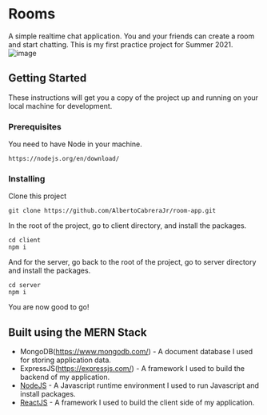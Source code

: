 # Rooms

A simple realtime chat application. You and your friends can create a room and start chatting. This is my first practice project for Summer 2021.
![image](https://user-images.githubusercontent.com/57309472/124804926-669ed480-df8d-11eb-967b-924561b00273.png)

## Getting Started

These instructions will get you a copy of the project up and running on your local machine for development. 
### Prerequisites

You need to have Node in your machine. 

```
https://nodejs.org/en/download/
```

### Installing

Clone this project

```
git clone https://github.com/AlbertoCabreraJr/room-app.git
```

In the root of the project, go to client directory, and install the packages.

```
cd client
npm i
```
And for the server, go back to the root of the project, go to server directory and install the packages.

```
cd server
npm i
```

You are now good to go!

## Built using the MERN Stack

* MongoDB(https://www.mongodb.com/) - A document database I used for storing application data.
* ExpressJS(https://expressjs.com/) - A framework I used to build the backend of my application. 
* [NodeJS](https://nodejs.org/en/) - A Javascript runtime environment I used to run Javascript and install packages.
* [ReactJS](https://rometools.github.io/rome/) - A framework I used to build the client side of my application.







